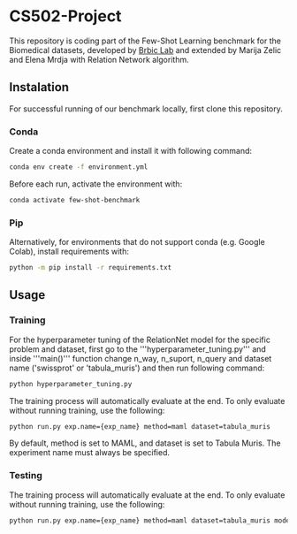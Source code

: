 # CS502-Project

This repository is coding part of the Few-Shot Learning benchmark for the Biomedical datasets, developed by [Brbic Lab](https://brbiclab.epfl.ch/) and extended by Marija Zelic and Elena Mrdja with Relation Network algorithm.  

## Instalation  

For successful running of our benchmark locally, first clone this repository.  

### Conda

Create a conda environment and install it with following command:

```bash
conda env create -f environment.yml 
```

Before each run, activate the environment with:

```bash
conda activate few-shot-benchmark 
```

### Pip

Alternatively, for environments that do not support
conda (e.g. Google Colab), install requirements with:

```bash
python -m pip install -r requirements.txt
```  

## Usage

### Training  

For the hyperparameter tuning of the RelationNet model for the specific problem and dataset, first go to the '''hyperparameter_tuning.py''' and inside '''main()''' function change n_way, n_suport, n_query and dataset name ('swissprot' or 'tabula_muris') and then run following command:  

```bash
python hyperparameter_tuning.py
```

The training process will automatically evaluate at the end. To only evaluate without
running training, use the following:

```bash
python run.py exp.name={exp_name} method=maml dataset=tabula_muris
```

By default, method is set to MAML, and dataset is set to Tabula Muris.
The experiment name must always be specified.  

### Testing

The training process will automatically evaluate at the end. To only evaluate without
running training, use the following:

```bash
python run.py exp.name={exp_name} method=maml dataset=tabula_muris mode=test
```